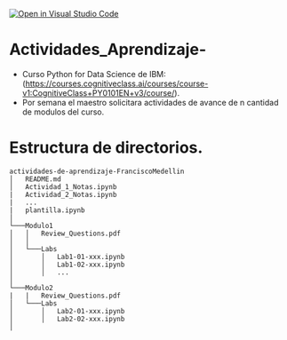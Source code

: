 [![Open in Visual Studio Code](https://classroom.github.com/assets/open-in-vscode-c66648af7eb3fe8bc4f294546bfd86ef473780cde1dea487d3c4ff354943c9ae.svg)](https://classroom.github.com/online_ide?assignment_repo_id=8478776&assignment_repo_type=AssignmentRepo)
# Actividades_Aprendizaje-
- Curso Python for Data Science de IBM: (https://courses.cognitiveclass.ai/courses/course-v1:CognitiveClass+PY0101EN+v3/course/).
- Por semana el maestro solicitara actividades de avance de n cantidad de modulos del curso.

# Estructura de directorios.
```
actividades-de-aprendizaje-FranciscoMedellin
│   README.md
│   Actividad_1_Notas.ipynb
|   Actividad_2_Notas.ipynb
|   ...
|   plantilla.ipynb
│
└───Modulo1
│   │   Review_Questions.pdf
│   │
│   └───Labs
│       │   Lab1-01-xxx.ipynb
│       │   Lab1-02-xxx.ipynb
│       │   ...
│   
└───Modulo2
|   |   Review_Questions.pdf
│   └───Labs
│       │   Lab2-01-xxx.ipynb
│       │   Lab2-02-xxx.ipynb
│
```
